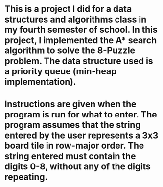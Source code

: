# This is a project I did for a data structures and algorithms class in my fourth semester of school. In this project, I implemented the A* search algorithm to solve the 8-Puzzle problem. The data structure used is a priority queue (min-heap implementation).

# Instructions are given when the program is run for what to enter. The program assumes that the string entered by the user represents a 3x3 board tile in row-major order. The string entered must contain the digits 0-8, without any of the digits repeating.
